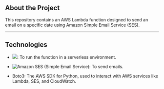 ## About the Project
[](workflow.png)

This repository contains an AWS Lambda function designed to send an email on a specific date using Amazon Simple Email Service (SES).

--- 

## Technologies
- ![](https://img.shields.io/badge/AWS%20Lambda-FF9900.svg?style=for-the-badge&logo=AWS-Lambda&logoColor=white): To run the function in a serverless environment.

- ![Amazon SES (Simple Email Service)](https://img.shields.io/badge/Amazon%20Simple%20Email%20Service-DD344C.svg?style=for-the-badge&logo=Amazon-Simple-Email-Service&logoColor=white): To send emails.

- Boto3: The AWS SDK for Python, used to interact with AWS services like Lambda, SES, and CloudWatch.